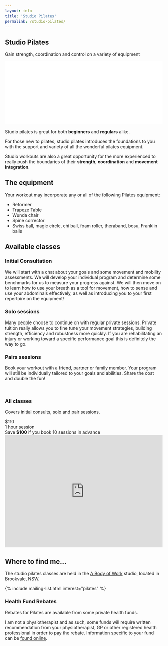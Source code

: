 ```yaml
---
layout: info
title: 'Studio Pilates'
permalink: /studio-pilates/
---
```


<section class="section section-splash">
	<div class="layer layer-img b-lazy" data-src="/images/section-bgs/IMG_0887.jpg"></div>
	<div class="layer layer-gradient layer-gradient-dark"></div>
	<div class="container">
		<div class="row">
			<div class="col-sm-6">
				<h1>Studio Pilates</h1>
				<p>Gain strength, coordination and control on a variety of equipment</p>
				<img src="/images/logo-splash.png" class="logo" />
			</div>
		</div>
	</div>
</section>

<section class="section section-quote">
	<div class="container">
		<div class="row">
			<div class="col-sm-8 col-sm-offset-2">
				<!-- <h2></h2> -->
				<p>Studio pilates is great for both <strong>beginners</strong> and <strong>regulars</strong> alike.</p>
				<p>For those new to pilates, studio pilates introduces the foundations to you with the support and variety of all the wonderful pilates equipment.</p>
				<p>Studio workouts are also a great opportunity for the more experienced to really push the boundaries of their <strong>strength</strong>, <strong>coordination</strong> and <strong>movement integration</strong>.</p>
			</div>
		</div>
	</div>
</section>

<section class="section section-lightOnDark">
	<div class="layer layer-img b-lazy" data-src="/images/section-bgs/IMG_0979.jpg"></div>
	<div class="container">
		<div class="row">
			<div class="col-sm-4 col-sm-offset-6">
				<h2 class="section_title">The equipment</h2>
				<p>Your workout may incorporate any or all of the following Pilates equipment:</p>
				<ul>
					<li>Reformer</li>
					<li>Trapeze Table</li>
					<li>Wunda chair</li>
					<li>Spine corrector</li>
					<li>Swiss ball, magic circle, chi ball, foam roller, theraband, bosu, Franklin balls</li>
				</ul>
			</div>
		</div>
	</div>
</section>


<section class="section">
	<div class="container">
		<div class="row">
			<div class="col-sm-12">
				<h2 class="section_title section_title-full">Available classes</h2>
			</div>
			<div class="col-sm-6">
				<h3>Initial Consultation</h3>
				<div class="row">
					<div class="col-sm-10 col-sm-offset-2">
						<p>We will start with a chat about your goals and some movement and mobility assessments. We will develop your individual program and determine some benchmarks for us to measure your progress against. We will then move on to learn how to use your breath as a tool for movement, how to sense and use your abdominals effectively, as well as introducing you to your first repertoire on the equipment!</p>
					</div><!-- .col-sm-10 col-sm-offset-2 -->
				</div><!-- .row -->
				<h3>Solo sessions</h3>
				<div class="row">
					<div class="col-sm-10 col-sm-offset-2">
						<p>Many people choose to continue on with regular private sessions.  Private tuition really allows you to fine tune your movement strategies, building strength, efficiency and robustness more quickly. If you are rehabilitating an injury or working toward a specific performance goal this is definitely the way to go.</p>
					</div>
				</div>
				<h3>Pairs sessions</h3>
				<div class="row">
					<div class="col-sm-10 col-sm-offset-2">
						<p>Book your workout with a friend, partner or family member. Your program will still be individually tailored to your goals and abilities. Share the cost and double the fun!</p>
					</div>
				</div>
			</div>
			<div class="col-sm-4 col-sm-offset-1">
				<br>
				<div class="well well-product">
					<h3>All classes</h3>
					<p>Covers initial consults, solo and pair sessions.</p>
					<div class="cost">
						<div class="cost_price">$110</div>
						<div class="cost_details">1 hour session</div>
					</div>
				</div><!-- .well -->
				<div class="well well-info well-announce">
					Save <strong>$100</strong> if you book 10 sessions in advance
				</div><!-- .well well-info -->
			</div>
		</div><!-- .row -->
	</div>
</section>

<section class="section section-lightOnDark">
	<div class="layer layer-img b-lazy" data-src="/images/section-bgs/IMG_0864.jpg"></div>
	<div class="layer layer-gradient layer-gradient-dark-reverse"></div>
	<div class="container">
		<div class="row">
			<div class="col-sm-5">
				<iframe src="https://www.google.com/maps/embed?pb=!1m14!1m8!1m3!1d2985.256199602654!2d151.2617602337983!3d-33.76789214674836!3m2!1i1024!2i768!4f13.1!3m3!1m2!1s0x6b12aa442a17d733%3A0x31986960f9e930f2!2s117+Old+Pittwater+Rd%2C+Brookvale+NSW+2100%2C+Australia!5e0!3m2!1sen!2sau!4v1478847880543" width="100%" height="360" frameborder="0" style="border:0" allowfullscreen></iframe>
			</div><!-- .col-sm-4 -->
			<div class="col-sm-5 col-sm-offset-2">
				<h2 class="section_title">Where to find me...</h2>
				<p>The studio pilates classes are held in the <a href="http://www.abodyofwork.com.au/" target="_blank">A Body of Work</a> studio, located in Brookvale, NSW.</p>
				<!-- <p class="address">
					117 Old Pittwater Road<br> 
					Brookvale nsw 2100 
				</p> -->
			</div>
		</div>
	</div>
</section>

{% include mailing-list.html interest="pilates" %}

<section class="section section-lightOnDark">
	<div class="layer layer-img b-lazy" data-src="/images/section-bgs/IMG_0961.jpg"></div>
	<div class="layer layer-gradient layer-gradient-dark-reverse"></div>
	<div class="container">
		<div class="row">
			<div class="col-sm-6">
				<h3 class="section_title">Health Fund Rebates</h3>
				<p>Rebates for Pilates are available from some private health funds.</p>
				<p>I am not a physiotherapist and as such, some funds will require written recommendation from your physiotherapist, GP or other registered health professional in order to pay the rebate. Information specific to your fund can be <a target="_blank" href="http://www.pilates.org.au/health-funds/">found online</a>.</p> 
			</div>
		</div><!-- .col-sm-8 -->
	</div><!-- .container -->
</section>